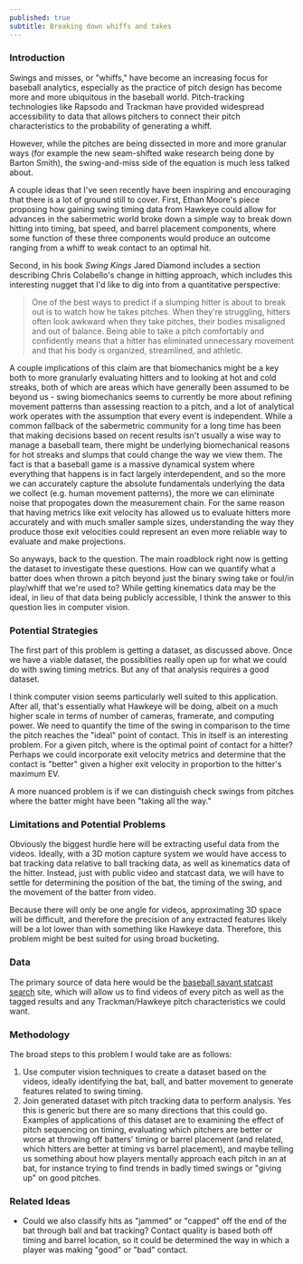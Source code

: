 ```yaml
---
published: true
subtitle: Breaking down whiffs and takes
---
```

### Introduction
Swings and misses, or "whiffs," have become an increasing focus for baseball analytics, especially as the practice of pitch design has become more and more ubiquitous in the baseball world. Pitch-tracking technologies like Rapsodo and Trackman have provided widespread accessibility to data that allows pitchers to connect their pitch characteristics to the probability of generating a whiff.

However, while the pitches are being dissected in more and more granular ways (for example the new seam-shifted wake research being done by Barton Smith), the swing-and-miss side of the equation is much less talked about.

A couple ideas that I've seen recently have been inspiring and encouraging that there is a lot of ground still to cover. First, Ethan Moore's piece proposing how gaining swing timing data from Hawkeye could allow for advances in the sabermetric world broke down a simple way to break down hitting into timing, bat speed, and barrel placement components, where some function of these three components would produce an outcome ranging from a whiff to weak contact to an optimal hit.

Second, in his book _Swing Kings_ Jared Diamond includes a section describing Chris Colabello's change in hitting approach, which includes this interesting nugget that I'd like to dig into from a quantitative perspective:  

> One of the best ways to predict if a slumping hitter is about to break out is to watch how he takes pitches. When they're struggling, hitters often look awkward when they take pitches, their bodies misaligned and out of balance. Being able to take a pitch comfortably and confidently means that a hitter has eliminated unnecessary movement and that his body is organized, streamlined, and athletic.  

A couple implications of this claim are that biomechanics might be a key both to more granularly evaluating hitters and to looking at hot and cold streaks, both of which are areas which have generally been assumed to be beyond us - swing biomechanics seems to currently be more about refining movement patterns than assessing reaction to a pitch, and a lot of analytical work operates with the assumption that every event is independent. While a common fallback of the sabermetric community for a long time has been that making decisions based on recent results isn't usually a wise way to manage a baseball team, there might be underlying biomechanical reasons for hot streaks and slumps that could change the way we view them. The fact is that a baseball game is a massive dynamical system where everything that happens is in fact largely interdependent, and so the more we can accurately capture the absolute fundamentals underlying the data we collect (e.g. human movement patterns), the more we can eliminate noise that propogates down the measurement chain. For the same reason that having metrics like exit velocity has allowed us to evaluate hitters more accurately and with much smaller sample sizes, understanding the way they produce those exit velocities could represent an even more reliable way to evaluate and make projections.

So anyways, back to the question. The main roadblock right now is getting the dataset to investigate these questions. How can we quantify what a batter does when thrown a pitch beyond just the binary swing take or foul/in play/whiff that we're used to? While getting kinematics data may be the ideal, in lieu of that data being publicly accessible, I think the answer to this question lies in computer vision.

### Potential Strategies
The first part of this problem is getting a dataset, as discussed above. Once we have a viable dataset, the possiblities really open up for what we could do with swing timing metrics. But any of that analysis requires a good dataset.

I think computer vision seems particularly well suited to this application. After all, that's essentially what Hawkeye will be doing, albeit on a much higher scale in terms of number of cameras, framerate, and computing power. We need to quantify the time of the swing in comparison to the time the pitch reaches the "ideal" point of contact. This in itself is an interesting problem. For a given pitch, where is the optimal point of contact for a hitter? Perhaps we could incorporate exit velocity metrics and determine that the contact is "better" given a higher exit velocity in proportion to the hitter's maximum EV.

A more nuanced problem is if we can distinguish check swings from pitches where the batter might have been "taking all the way." 

### Limitations and Potential Problems
Obviously the biggest hurdle here will be extracting useful data from the videos. Ideally, with a 3D motion capture system we would have access to bat tracking data relative to ball tracking data, as well as kinematics data of the hitter. Instead, just with public video and statcast data, we will have to settle for determining the position of the bat, the timing of the swing, and the movement of the batter from video.

Because there will only be one angle for videos, approximating 3D space will be difficult, and therefore the precision of any extracted features likely will be a lot lower than with something like Hawkeye data. Therefore, this problem might be best suited for using broad bucketing.

### Data
The primary source of data here would be the [baseball savant statcast search](https://baseballsavant.mlb.com/statcast_search) site, which will allow us to find videos of every pitch as well as the tagged results and any Trackman/Hawkeye pitch characteristics we could want.


### Methodology
The broad steps to this problem I would take are as follows:
1. Use computer vision techniques to create a dataset based on the videos, ideally identifying the bat, ball, and batter movement to generate features related to swing timing.
2. Join generated dataset with pitch tracking data to perform analysis. Yes this is generic but there are so many directions that this could go. Examples of applications of this dataset are to examining the effect of pitch sequencing on timing, evaluating which pitchers are better or worse at throwing off batters' timing or barrel placement (and related, which hitters are better at timing vs barrel placement), and maybe telling us something about how players mentally approach each pitch in an at bat, for instance trying to find trends in badly timed swings or "giving up" on good pitches.


### Related Ideas
* Could we also classify hits as "jammed" or "capped" off the end of the bat through ball and bat tracking? Contact quality is based both off timing and barrel location, so it could be determined the way in which a player was making "good" or "bad" contact.